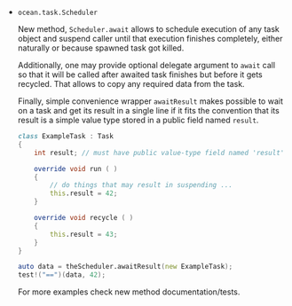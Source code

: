 * `ocean.task.Scheduler`

  New method, `Scheduler.await` allows to schedule execution of any task object
  and suspend caller until that execution finishes completely, either naturally
  or because spawned task got killed.

  Additionally, one may provide optional delegate argument to `await` call so
  that it will be called after awaited task finishes but before it gets
  recycled. That allows to copy any required data from the task.

  Finally, simple convenience wrapper `awaitResult` makes possible to wait on a
  task and get its result in a single line if it fits the convention that its
  result is a simple value type stored in a public field named `result`.

  ```D
  class ExampleTask : Task
  {
      int result; // must have public value-type field named 'result'

      override void run ( )
      {
          // do things that may result in suspending ...
          this.result = 42;
      }

      override void recycle ( )
      {
          this.result = 43;
      }
  }

  auto data = theScheduler.awaitResult(new ExampleTask);
  test!("==")(data, 42);
  ```

  For more examples check new method documentation/tests.
